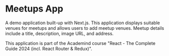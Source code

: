 # Meetups App

A demo application built-up with Next.js. This application displays suitable venues for meetups and allows users to add meetup venues. Meetup details include a title, description, image URL, and address.

This application is part of the Academind course "React - The Complete Guide 2024 (incl. React Router & Redux)".
